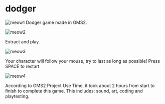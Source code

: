 # dodger
![meow1](https://github.com/vladsus/pong/blob/main/dodgermovie.gif "Gameplay GIF")
Dodger game made in GMS2.

![meow2](https://github.com/vladsus/pong/blob/main/dodgergameplay1.PNG "Gameplay 1")

Extract and play.

![meow3](https://github.com/vladsus/pong/blob/main/dodgergameplay2.PNG "Gameplay 2")

Your character will follow your mouse, try to last as long as possible! Press SPACE to restart.

![meow4](https://github.com/vladsus/pong/blob/main/dodgergameplay3.PNG "Gameplay 3")

According to GMS2 Project Use Time, it took about 2 hours from start to finish to complete this game.
This includes: sound, art, coding and playtesting.

